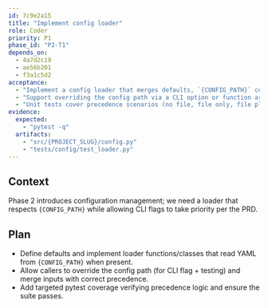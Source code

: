 ```yaml
---
id: 7c9e2a15
title: "Implement config loader"
role: Coder
priority: P1
phase_id: "P2-T1"
depends_on:
  - 4a7d2c19
  - ae56b201
  - f3a1c5d2
acceptance:
  - "Implement a config loader that merges defaults, `{CONFIG_PATH}` contents, and CLI overrides with precedence: defaults < file < flags."
  - "Support overriding the config path via a CLI option or function argument for tests."
  - "Unit tests cover precedence scenarios (no file, file only, file plus overrides) and pass with `pytest -q`."
evidence:
  expected:
    - "pytest -q"
  artifacts:
    - "src/{PROJECT_SLUG}/config.py"
    - "tests/config/test_loader.py"
---
```


## Context
Phase 2 introduces configuration management; we need a loader that respects `{CONFIG_PATH}` while allowing CLI flags to take priority per the PRD.

## Plan
- Define defaults and implement loader functions/classes that read YAML from `{CONFIG_PATH}` when present.
- Allow callers to override the config path (for CLI flag + testing) and merge inputs with correct precedence.
- Add targeted pytest coverage verifying precedence logic and ensure the suite passes.
